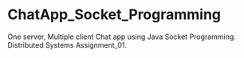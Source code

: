 # ChatApp_Socket_Programming
One server, Multiple client Chat app using Java Socket Programming. Distributed Systems Assignment_01.
